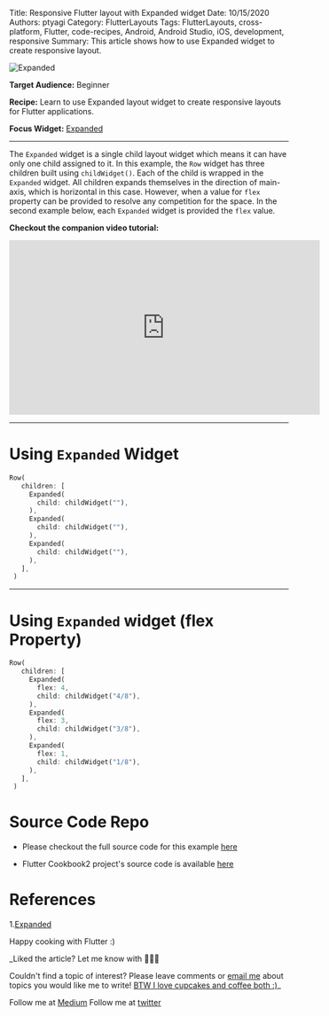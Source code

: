 Title: Responsive Flutter layout with Expanded widget
Date: 10/15/2020
Authors: ptyagi
Category: FlutterLayouts
Tags: FlutterLayouts, cross-platform, Flutter, code-recipes, Android, Android Studio, iOS, development, responsive
Summary: This article shows how to use Expanded widget to create responsive layout.

![Expanded]({attach}../../images/flutter/expanded.jpg)

**Target Audience:** Beginner

**Recipe:** Learn to use Expanded layout widget to create responsive layouts for Flutter applications.

**Focus Widget:** [Expanded](https://api.flutter.dev/flutter/widgets/Expanded-class.html)

---

The `Expanded` widget is a single child layout widget which means it can have only one child assigned to it. In this example, the `Row` widget has three children built using `childWidget()`. Each of the child is wrapped in the `Expanded` widget. All children expands themselves in the direction of main-axis, which is horizontal in this case. However, when a value for `flex` property can be provided to resolve any competition for the space. In the second example below, each `Expanded` widget is provided the `flex` value.


**Checkout the companion video tutorial:**

<iframe width="560" height="315" src="https://www.youtube.com/embed/_iaFCRLBhzc" frameborder="0" allow="accelerometer; autoplay; encrypted-media; gyroscope; picture-in-picture" allowfullscreen></iframe>

---

# Using `Expanded` Widget

```dart
Row(
   children: [
     Expanded(
       child: childWidget(""),
     ),
     Expanded(
       child: childWidget(""),
     ),
     Expanded(
       child: childWidget(""),
     ),
   ],
 )
```

---

# Using `Expanded` widget (flex Property)

```Dart
Row(
   children: [
     Expanded(
       flex: 4,
       child: childWidget("4/8"),
     ),
     Expanded(
       flex: 3,
       child: childWidget("3/8"),
     ),
     Expanded(
       flex: 1,
       child: childWidget("1/8"),
     ),
   ],
 )
```

# Source Code Repo

* Please checkout the full source code for this example [here](https://github.com/ptyagicodecamp/flutter_cookbook2/blob/master/lib/responsive_widgets/expanded.dart)

* Flutter Cookbook2 project's source code is available [here](https://github.com/ptyagicodecamp/flutter_cookbook2)


# References
1.[Expanded](https://api.flutter.dev/flutter/widgets/Expanded-class.html)

Happy cooking with Flutter :)

_Liked the article? Let me know with 👏👏👏

Couldn't find a topic of interest? Please leave comments or [email me](mailto:ptyagicodecamp@gmail.com) about topics you would like me to write!
[BTW I love cupcakes and coffee both :)](https://www.paypal.me/pritya)_

Follow me at [Medium](https://medium.com/@ptyagicodecamp)
Follow me at [twitter](https://twitter.com/ptyagi13)
